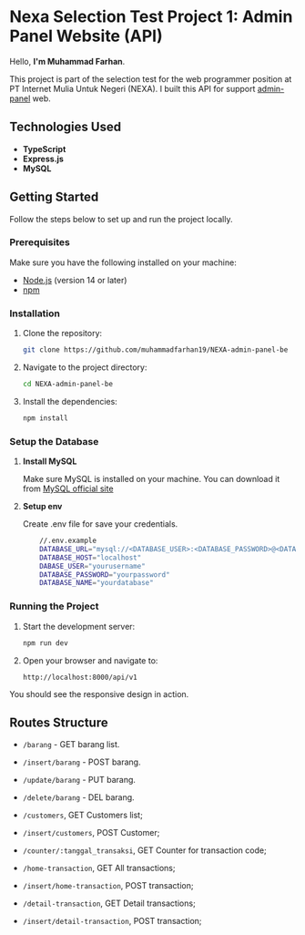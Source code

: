 # Nexa Selection Test Project 1: Admin Panel Website (API)

Hello, **I'm Muhammad Farhan**.

This project is part of the selection test for the web programmer position at PT Internet Mulia Untuk Negeri (NEXA). I built this API for support [admin-panel](https://github.com/muhammadfarhan19/NEXA-admin-panel) web.

## Technologies Used

- **TypeScript**
- **Express.js**
- **MySQL**

## Getting Started

Follow the steps below to set up and run the project locally.

### Prerequisites

Make sure you have the following installed on your machine:

- [Node.js](https://nodejs.org/) (version 14 or later)
- [npm](https://www.npmjs.com/)

### Installation

1. Clone the repository:

   ```sh
   git clone https://github.com/muhammadfarhan19/NEXA-admin-panel-be
   ```

2. Navigate to the project directory:

   ```sh
   cd NEXA-admin-panel-be
   ```

3. Install the dependencies:
   ```sh
   npm install
   ```

### Setup the Database
1. **Install MySQL**
    
    Make sure MySQL is installed on your machine. You can download it from [MySQL official site](https://dev.mysql.com/downloads/)

2. **Setup env**

    Create .env file for save your credentials.
    ```sh
        //.env.example
        DATABASE_URL="mysql://<DATABASE_USER>:<DATABASE_PASSWORD>@<DATABASE_HOST>:3306/<DATABASE_NAME>"
        DATABASE_HOST="localhost"
        DABASE_USER="yourusername"
        DATABASE_PASSWORD="yourpassword"
        DATABASE_NAME="yourdatabase"
    ``` 

### Running the Project

1. Start the development server:

   ```sh
   npm run dev
   ```

2. Open your browser and navigate to:
   ```
   http://localhost:8000/api/v1
   ```

You should see the responsive design in action.

## Routes Structure

- `/barang` - GET barang list.
- `/insert/barang` - POST barang.
- `/update/barang` - PUT barang.
- `/delete/barang` - DEL barang.

- `/customers`, GET Customers list;
- `/insert/customers`, POST Customer;

- `/counter/:tanggal_transaksi`, GET Counter for transaction code;

- `/home-transaction`, GET All transactions;
- `/insert/home-transaction`, POST transaction;

- `/detail-transaction`, GET Detail transactions;
- `/insert/detail-transaction`, POST transaction;

